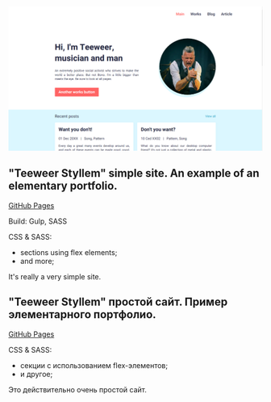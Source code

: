 ![previev](previev.png)

## "Teeweer Styllem" simple site. An example of an elementary portfolio.
[GitHub Pages](https://stainlouder.github.io/teeweer-styllem_simple-portfolio-site/)

Build: Gulp, SASS

CSS & SASS:
* sections using flex elements;
* and more;

It's really a very simple site.

## "Teeweer Styllem" простой сайт. Пример элементарного портфолио.
[GitHub Pages](https://stainlouder.github.io/teeweer-styllem_simple-portfolio-site/)

CSS & SASS:
* секции с использованием flex-элементов;
* и другое;

Это действительно очень простой сайт.
